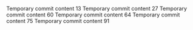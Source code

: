 Temporary commit content 13
Temporary commit content 27
Temporary commit content 60
Temporary commit content 64
Temporary commit content 75
Temporary commit content 91
